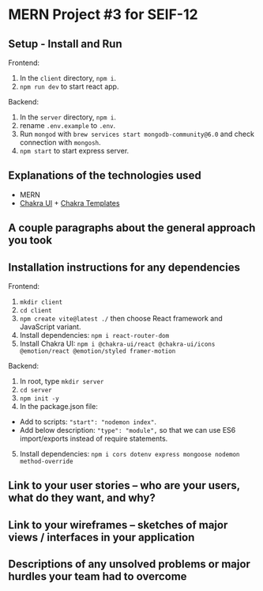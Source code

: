 # MERN Project #3 for SEIF-12



## Setup - Install and Run

Frontend:
1. In the `client` directory, `npm i`.
2. `npm run dev` to start react app.

Backend:
1. In the `server` directory, `npm i`.
2. rename `.env.example` to `.env`.
3. Run `mongod` with `brew services start mongodb-community@6.0` and check connection with `mongosh`.
4. `npm start` to start express server.

## Explanations of the technologies used

- MERN
- [Chakra UI](https://chakra-ui.com/getting-started) + [Chakra Templates](https://chakra-templates.dev/)

## A couple paragraphs about the general approach you took



## Installation instructions for any dependencies

Frontend:
1. `mkdir client`
2. `cd client`
3. `npm create vite@latest ./` then choose React framework and JavaScript variant.
4. Install dependencies: `npm i react-router-dom`
5. Install Chakra UI: `npm i @chakra-ui/react @chakra-ui/icons @emotion/react @emotion/styled framer-motion`

Backend:
1. In root, type `mkdir server`
2. `cd server`
3. `npm init -y`
4. In the package.json file:
- Add to scripts: `"start": "nodemon index"`.
- Add below description: `"type": "module",` so that we can use ES6 import/exports instead of require statements.
5. Install dependencies: `npm i cors dotenv express mongoose nodemon method-override`

## Link to your user stories – who are your users, what do they want, and why?



## Link to your wireframes – sketches of major views / interfaces in your application



## Descriptions of any unsolved problems or major hurdles your team had to overcome
